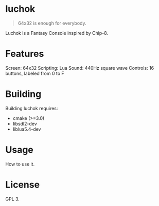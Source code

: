 # luchok

> 64x32 is enough for everybody.

Luchok is a Fantasy Console inspired by Chip-8.

# Features

Screen: 64x32
Scripting: Lua
Sound: 440Hz square wave
Controls: 16 buttons, labeled from 0 to F

# Building
Building luchok requires:
* cmake (>=3.0)
* libsdl2-dev
* liblua5.4-dev

# Usage
How to use it.

# License
GPL 3.
